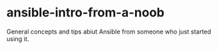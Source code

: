 # ansible-intro-from-a-noob
General concepts and tips abiut Ansible from someone who just started using it.
